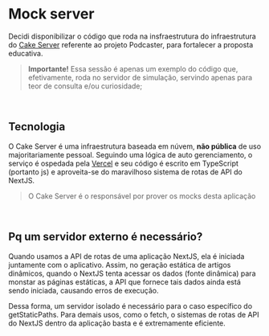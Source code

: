 # Mock server

Decidi disponibilizar o código que roda na insfraestrutura do infraestrutura do [Cake Server](https://cake-server.vercel.app/) referente ao projeto Podcaster, para fortalecer a proposta educativa.

> **Importante!**
> Essa sessão é apenas um exemplo do código que, efetivamente, roda no servidor de simulação, servindo apenas para teor de consulta e/ou curiosidade;

<br/>

## Tecnologia

O Cake Server é uma infraestrutura baseada em núvem, **não pública** de uso majoritariamente pessoal. Seguindo uma lógica de auto gerenciamento, o serviço é ospedada pela [Vercel](https://vercel.com/) e seu código é escrito em TypeScript (portanto js) e aproveita-se do maravilhoso sistema de rotas de API do NextJS.

> O Cake Server é o responsável por prover os mocks desta aplicação

<br/>

## Pq um servidor externo é necessário?

Quando usamos a API de rotas de uma aplicação NextJS, ela é iniciada juntamente com o aplicativo. Assim, no geração estática de artigos dinâmicos, quando o NextJS tenta acessar os dados (fonte dinâmica) para monstar as páginas estáticas, a API que fornece tais dados ainda está sendo iniciada, causando erros de execução.

Dessa forma, um servidor isolado é necessário para o caso específico do getStaticPaths. Para demais usos, como o fetch, o sistemas de rotas de API do NextJS dentro da aplicação basta e é extremamente eficiente.
